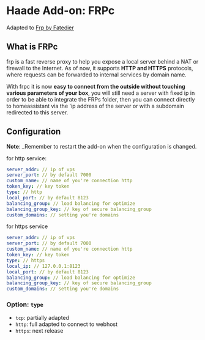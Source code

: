 # Haade Add-on: FRPc
Adapted to [Frp by Fatedier][frp-fatedier]

## What is FRPc
frp is a fast reverse proxy to help you expose a local server behind a NAT or firewall to the Internet. As of now, it supports **HTTP and HTTPS** protocols, where requests can be forwarded to internal services by domain name.

With frpc it is now **easy to connect from the outside without touching various parameters of your box**, you will still need a server with fixed ip in order to be able to integrate the FRPs folder, then you can connect directly to homeassistant via the 'ip address of the server or with a subdomain redirected to this server. 

## Configuration

**Note**: _Remember to restart the add-on when the configuration is changed.

for http service:

```yaml
server_addr: // ip of vps
server_port: // by default 7000
custom_name: // name of you're connection http
token_key: // key token
type: // http
local_port: // by default 8123
balancing_group: // load balancing for optimize
balancing_group_key: // key of secure balancing_group
custom_domains: // setting you're domains
```
for https service

```yaml
server_addr: // ip of vps
server_port: // by default 7000
custom_name: // name of you're connection http
token_key: // key token
type: // https
local_ip: // 127.0.0.1:8123
local_port: // by default 8123
balancing_group: // load balancing for optimize
balancing_group_key: // key of secure balancing_group
custom_domains: // setting you're domains
```

### Option: `type`

- `tcp`: partially adapted
- `http`: full adapted to connect to webhost
- `https`: next release

[frp-fatedier]: https://github.com/fatedier/frp
